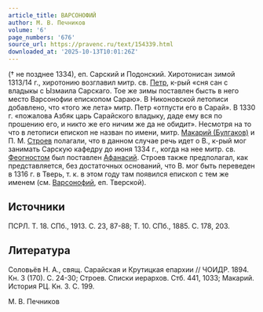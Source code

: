 ```yaml
---
article_title: ВАРСОНОФИЙ
author: М. В. Печников
volume: '6'
page_numbers: '676'
source_url: https://pravenc.ru/text/154339.html
downloaded_at: '2025-10-13T10:01:26Z'
---
```


(† не позднее 1334), еп. Сарский и Подонский. Хиротонисан зимой 1313/14 г., хиротонию возглавил митр. св. [Петр](https://pravenc.ru/text/Петр.html), к-рый «сня сан с владыкы с Ызмаила Сарскаго. Тое же зимы поставлен бысть в него место Варсонофии епископом Сараю». В Никоновской летописи добавлено, что «того же лета» митр. Петр «отпусти его в Сарай». В 1330 г. «пожалова Азбяк царь Сарайского владыку, даде ему вся по прошению его, и никто же его ничим же да не обидит». Несмотря на то что в летописи епископ не назван по имени, митр. [Макарий (Булгаков)](<https://pravenc.ru/text/Макарий (Булгаков).html>) и П. М. [Строев](https://pravenc.ru/text/Строев.html) полагали, что в данном случае речь идет о В., к-рый мог занимать Сарскую кафедру до июня 1334 г., когда на нее митр. св. [Феогностом](https://pravenc.ru/text/Феогностом.html) был поставлен [Афанасий](https://pravenc.ru/text/Афанасий.html). Строев также предполагал, как представляется, без достаточных оснований, что В. мог быть переведен в 1316 г. в Тверь, т. к. в этом году там появился епископ с тем же именем (см. [Варсонофий](https://pravenc.ru/text/Варсонофий.html), еп. Тверской).

## Источники

ПСРЛ. Т. 18. СПб., 1913. С. 23, 87-88; Т. 10. СПб., 1885. С. 178, 203.

## Литература

Соловьёв Н. А., свящ. Сарайская и Крутицкая епархии // ЧОИДР. 1894. Кн. 3 (170). С. 24-30; Строев. Списки иерархов. Стб. 441, 1033; Макарий. История РЦ. Кн. 3. С. 199.

М. В. Печников
